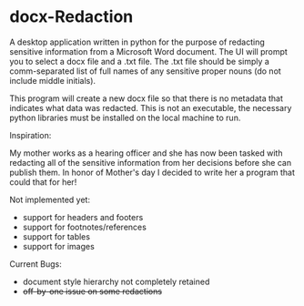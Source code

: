 # docx-Redaction

A desktop application written in python for the purpose of redacting sensitive information from a Microsoft Word document. The UI will prompt you to select a docx file and a .txt file. The .txt file should be simply a comm-separated list of full names of any sensitive proper nouns (do not include middle initials).

This program will create a new docx file so that there is no metadata that indicates what data was redacted. This is not an executable, the necessary python libraries must be installed on the local machine to run. 

Inspiration:

My mother works as a hearing officer and she has now been tasked with redacting all of the sensitive information from her decisions before she can publish them. In honor of Mother's day I decided to write her a program that could that for her!


Not implemented yet:
- support for headers and footers
- support for footnotes/references
- support for tables
- support for images

Current Bugs:
- document style hierarchy not completely retained
- ~~off-by-one issue on some redactions~~
